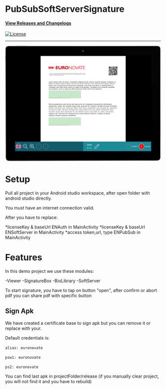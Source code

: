 # PubSubSoftServerSignature

#### [View Releases and Changelogs](https://github.com/euronovate/ENMobileSDK-Android)

[![License](https://img.shields.io/badge/License-Apache%202.0-blue.svg)](https://opensource.org/licenses/Apache-2.0)

---
![Viewer image](resReadme/imgViewer.png)

# Setup

Pull all project in your Android studio workspace, after open folder with android studio directly.

You must have an internet connection valid.

After you have to replace:

*licenseKey & baseUrl ENAuth in MainActivity
*licenseKey & baseUrl ENSoftServer in MainActivity
*access token,url, type ENPubSub in MainActivity

# Features

In this demo project we use these modules:

-Viewer
-SignatureBox
-BioLibrary
-SoftServer

To start signature, you have to tap on button "open", after confirm or abort pdf you can share pdf with specific button

## Sign Apk

We have created a certificate base to sign apk but you can remove it or replace with your.

Default credentials is:

`alias: euronovate`

`psw1: euronovate`

`ps2: euronovate`

You can find last apk in projectFolder/release (if you manually clear project, you will not find it and you have to rebuild)